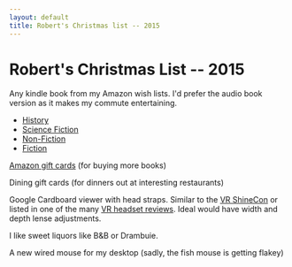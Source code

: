 ```yaml
---
layout: default
title: Robert's Christmas list -- 2015
---
```

# Robert's Christmas List -- 2015

Any kindle book from my Amazon wish lists.
I'd prefer the audio book version as it makes my commute entertaining.

* [History]
* [Science Fiction]
* [Non-Fiction]
* [Fiction]

[Amazon gift cards] (for buying more books)

Dining gift cards (for dinners out at interesting restaurants)

Google Cardboard viewer with head straps. Similar to the [VR ShineCon]
or listed in one of the many [VR headset reviews].
Ideal would have width and depth lense adjustments.

I like sweet liquors like B&B or Drambuie.

A new wired mouse for my desktop (sadly, the fish mouse is getting flakey)

[History]: http://www.amazon.com/gp/registry/wishlist/3U62EILWNWA0N/
[Science Fiction]: http://www.amazon.com/gp/registry/wishlist/18I0UWU7837XL/
[Fiction]: http://www.amazon.com/gp/registry/wishlist/X0774K777WYB/
[Non-Fiction]: http://www.amazon.com/gp/registry/wishlist/3RRPBD5NAHSJ9/
[Amazon gift cards]: http://www.amazon.com/gift-cards 
[VR ShineCon]: http://www.amazon.com/SainSonic-SHIECON-Virtual-Reality-Smartphones/dp/B015DZTCI2/
[VR headset reviews]: http://www.hypergridbusiness.com/faq/best-virtual-reality-headsets/

<!-- vim: shiftwidth=2 tabstop=2 autoindent expandtab
-->
